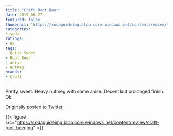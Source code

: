 ```yaml
---
title: "Craft Root Beer"
date: 2015-06-27
featured: false
thumbnail: "https://sodaguideimg.blob.core.windows.net/content/review/thumbs/craft-root-beer.jpg"
categories:
- soda
ratings:
- Ok
tags:
- Quite Sweet
- Root Beer
- Anise
- Nutmeg
brands:
- Craft
---
```


Pretty sweet. Heavy nutmeg with some anise. Decent but prolonged finish. Ok.

[Originally posted to Twitter.](https://twitter.com/Cavorter/status/614900981860446208)

{{< figure src="https://sodaguideimg.blob.core.windows.net/content/review/craft-root-beer.jpg" >}}

